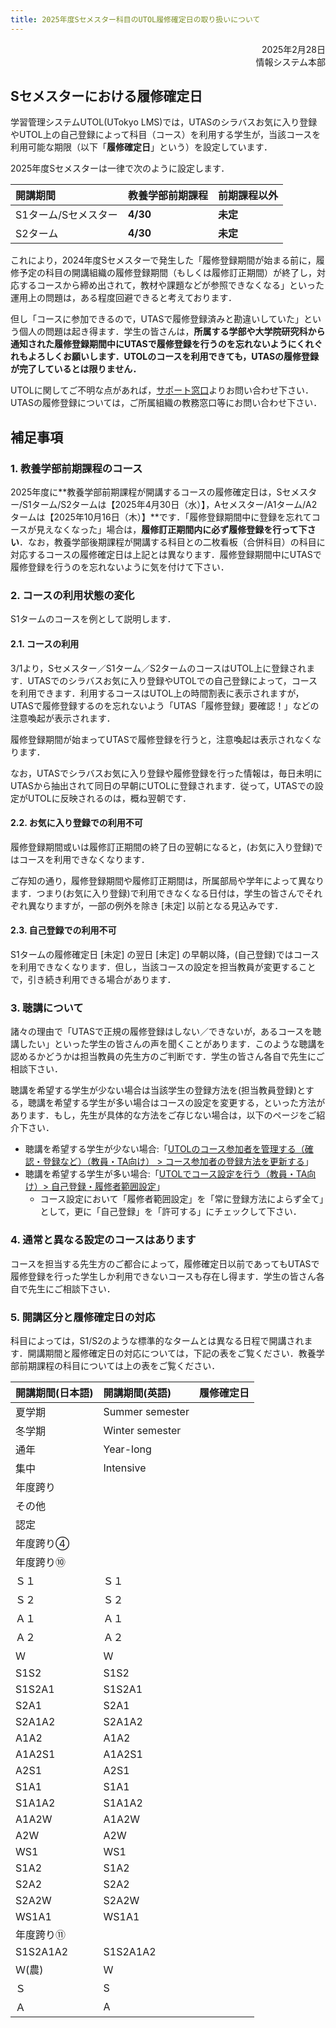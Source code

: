 ```yaml
---
title: 2025年度Sセメスター科目のUTOL履修確定日の取り扱いについて
---
```


<div style="text-align: right;">
<span>2025年2月28日</span><br />
<span>情報システム本部</span><br />
</div>

## Sセメスターにおける履修確定日

学習管理システムUTOL(UTokyo LMS)では，UTASのシラバスお気に入り登録やUTOL上の自己登録によって科目（コース）を利用する学生が，当該コースを利用可能な期限（以下「**履修確定日**」という）を設定しています．

2025年度Sセメスターは一律で次のように設定します．

| 開講期間             | 教養学部前期課程 | 前期課程以外 |
| :------------------- | :--------------- | :----------- |
| S1ターム/Sセメスター | **4/30**         | **未定**     |
| S2ターム             | **4/30**         | **未定**     |

これにより，2024年度Sセメスターで発生した「履修登録期間が始まる前に，履修予定の科目の開講組織の履修登録期間（もしくは履修訂正期間）が終了し，対応するコースから締め出されて，教材や課題などが参照できなくなる」といった運用上の問題は，ある程度回避できると考えております．

但し「コースに参加できるので，UTASで履修登録済みと勘違いしていた」という個人の問題は起き得ます．学生の皆さんは，**所属する学部や大学院研究科から通知された履修登録期間中にUTASで履修登録を行うのを忘れないようにくれぐれもよろしくお願いします．UTOLのコースを利用できても，UTASの履修登録が完了しているとは限りません．**

UTOLに関してご不明な点があれば，[サポート窓口](/support/)よりお問い合わせ下さい．UTASの履修登録については，ご所属組織の教務窓口等にお問い合わせ下さい．

## 補足事項

### 1. 教養学部前期課程のコース

2025年度に**教養学部前期課程が開講するコースの履修確定日は，Sセメスター/S1ターム/S2タームは【2025年4月30日（水）】，Aセメスター/A1ターム/A2タームは【2025年10月16日（木）】**です．「履修登録期間中に登録を忘れてコースが見えなくなった」場合は，**履修訂正期間内に必ず履修登録を行って下さい**．なお，教養学部後期課程が開講する科目との二枚看板（合併科目）の科目に対応するコースの履修確定日は上記とは異なります．履修登録期間中にUTASで履修登録を行うのを忘れないように気を付けて下さい．

### 2. コースの利用状態の変化

S1タームのコースを例として説明します．

#### 2.1. コースの利用

3/1より，Sセメスター／S1ターム／S2タームのコースはUTOL上に登録されます．UTASでのシラバスお気に入り登録やUTOLでの自己登録によって，コースを利用できます．利用するコースはUTOL上の時間割表に表示されますが，UTASで履修登録するのを忘れないよう「UTAS「履修登録」要確認！」などの注意喚起が表示されます．

履修登録期間が始まってUTASで履修登録を行うと，注意喚起は表示されなくなります．

なお，UTASでシラバスお気に入り登録や履修登録を行った情報は，毎日未明にUTASから抽出されて同日の早朝にUTOLに登録されます．従って，UTASでの設定がUTOLに反映されるのは，概ね翌朝です．

#### 2.2. お気に入り登録での利用不可

履修登録期間或いは履修訂正期間の終了日の翌朝になると，(お気に入り登録)ではコースを利用できなくなります．

ご存知の通り，履修登録期間や履修訂正期間は，所属部局や学年によって異なります．つまり(お気に入り登録)で利用できなくなる日付は，学生の皆さんでそれぞれ異なりますが，一部の例外を除き \[未定\] 以前となる見込みです．

#### 2.3. 自己登録での利用不可

S1タームの履修確定日 \[未定\] の翌日 \[未定\] の早朝以降，(自己登録)ではコースを利用できなくなります．但し，当該コースの設定を担当教員が変更することで，引き続き利用できる場合があります．

### 3. 聴講について

諸々の理由で「UTASで正規の履修登録はしない／できないが，あるコースを聴講したい」といった学生の皆さんの声を聞くことがあります．このような聴講を認めるかどうかは担当教員の先生方のご判断です．学生の皆さん各自で先生にご相談下さい．

聴講を希望する学生が少ない場合は当該学生の登録方法を(担当教員登録)とする，聴講を希望する学生が多い場合はコースの設定を変更する，といった方法があります．もし，先生が具体的な方法をご存じない場合は，以下のページをご紹介下さい．

- 聴講を希望する学生が少ない場合:「[UTOLのコース参加者を管理する（確認・登録など）（教員・TA向け） \> コース参加者の登録方法を更新する](/utol/lecturers/settings/course_participants/#update)」
- 聴講を希望する学生が多い場合:「[UTOLでコース設定を行う（教員・TA向け）\> 自己登録・履修者範囲設定](/utol/lecturers/settings/#self-registration-and-content-use-scope)」
  - コース設定において「履修者範囲設定」を「常に登録方法によらず全て」として，更に「自己登録」を「許可する」にチェックして下さい．

### 4. 通常と異なる設定のコースはあります

コースを担当する先生方のご都合によって，履修確定日以前であってもUTASで履修登録を行った学生しか利用できないコースも存在し得ます．学生の皆さん各自で先生にご相談下さい．

### 5. 開講区分と履修確定日の対応

科目によっては，S1/S2のような標準的なタームとは異なる日程で開講されます．開講期間と履修確定日の対応については，下記の表をご覧ください．教養学部前期課程の科目については上の表をご覧ください．

| 開講期間(日本語) | 開講期間(英語)  | 履修確定日 |
| :--------------- | :-------------- | :--------- |
| 夏学期           | Summer semester |            |
| 冬学期           | Winter semester |            |
| 通年             | Year-long       |            |
| 集中             | Intensive       |            |
| 年度跨り         |                 |            |
| その他           |                 |            |
| 認定             |                 |            |
| 年度跨り④        |                 |            |
| 年度跨り⑩        |                 |            |
| Ｓ１             | Ｓ１            |            |
| Ｓ２             | Ｓ２            |            |
| Ａ１             | Ａ１            |            |
| Ａ２             | Ａ２            |            |
| Ｗ               | Ｗ              |            |
| S1S2             | S1S2            |            |
| S1S2A1           | S1S2A1          |            |
| S2A1             | S2A1            |            |
| S2A1A2           | S2A1A2          |            |
| A1A2             | A1A2            |            |
| A1A2S1           | A1A2S1          |            |
| A2S1             | A2S1            |            |
| S1A1             | S1A1            |            |
| S1A1A2           | S1A1A2          |            |
| A1A2W            | A1A2W           |            |
| A2W              | A2W             |            |
| WS1              | WS1             |            |
| S1A2             | S1A2            |            |
| S2A2             | S2A2            |            |
| S2A2W            | S2A2W           |            |
| WS1A1            | WS1A1           |            |
| 年度跨り⑪        |                 |            |
| S1S2A1A2         | S1S2A1A2        |            |
| Ｗ(農)           | Ｗ              |            |
| Ｓ               | S               |            |
| Ａ               | A               |            |
